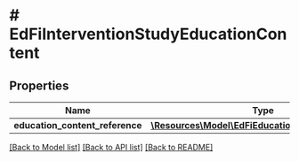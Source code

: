 # # EdFiInterventionStudyEducationContent

## Properties

Name | Type | Description | Notes
------------ | ------------- | ------------- | -------------
**education_content_reference** | [**\Resources\Model\EdFiEducationContentReference**](EdFiEducationContentReference.md) |  |

[[Back to Model list]](../../README.md#models) [[Back to API list]](../../README.md#endpoints) [[Back to README]](../../README.md)
